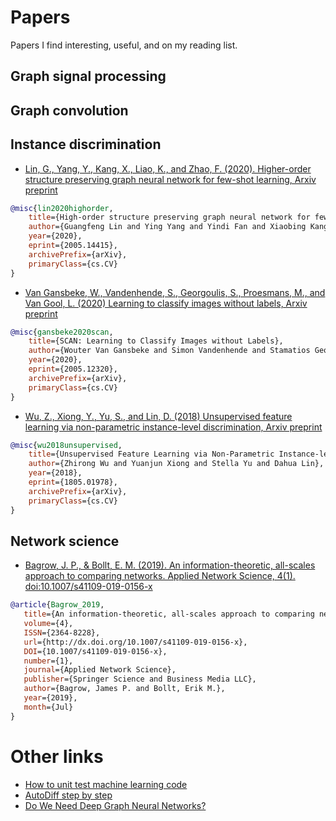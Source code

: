 # Papers
Papers I find interesting, useful, and on my reading list.

## Graph signal processing
## Graph convolution

## Instance discrimination
- <a href="https://arxiv.org/abs/2005.14415">Lin, G., Yang, Y., Kang, X., Liao, K., and Zhao, F. (2020). Higher-order structure preserving graph neural network for few-shot learning, Arxiv preprint</a>
```bibtex
@misc{lin2020highorder,
    title={High-order structure preserving graph neural network for few-shot learning},
    author={Guangfeng Lin and Ying Yang and Yindi Fan and Xiaobing Kang and Kaiyang Liao and Fan Zhao},
    year={2020},
    eprint={2005.14415},
    archivePrefix={arXiv},
    primaryClass={cs.CV}
}
```

- <a href="https://arxiv.org/abs/2005.12320">Van Gansbeke, W., Vandenhende, S., Georgoulis, S., Proesmans, M., and Van Gool, L. (2020) Learning to classify images without labels, Arxiv preprint</a>
```bibtex
@misc{gansbeke2020scan,
    title={SCAN: Learning to Classify Images without Labels},
    author={Wouter Van Gansbeke and Simon Vandenhende and Stamatios Georgoulis and Marc Proesmans and Luc Van Gool},
    year={2020},
    eprint={2005.12320},
    archivePrefix={arXiv},
    primaryClass={cs.CV}
}
```

- <a href="https://arxiv.org/abs/1805.01978">Wu, Z., Xiong, Y., Yu, S., and Lin, D. (2018) Unsupervised feature learning via non-parametric instance-level discrimination, Arxiv preprint</a>
```bibtex
@misc{wu2018unsupervised,
    title={Unsupervised Feature Learning via Non-Parametric Instance-level Discrimination},
    author={Zhirong Wu and Yuanjun Xiong and Stella Yu and Dahua Lin},
    year={2018},
    eprint={1805.01978},
    archivePrefix={arXiv},
    primaryClass={cs.CV}
}
```

## Network science
- <a href="https://arxiv.org/abs/1804.03665"> Bagrow, J. P., &amp; Bollt, E. M. (2019). An information-theoretic, all-scales approach to comparing networks. Applied Network Science, 4(1). doi:10.1007/s41109-019-0156-x</a>
```bibtex
@article{Bagrow_2019,
   title={An information-theoretic, all-scales approach to comparing networks},
   volume={4},
   ISSN={2364-8228},
   url={http://dx.doi.org/10.1007/s41109-019-0156-x},
   DOI={10.1007/s41109-019-0156-x},
   number={1},
   journal={Applied Network Science},
   publisher={Springer Science and Business Media LLC},
   author={Bagrow, James P. and Bollt, Erik M.},
   year={2019},
   month={Jul}
}
```

# Other links
- <a href="https://medium.com/@keeper6928/how-to-unit-test-machine-learning-code-57cf6fd81765">How to unit test machine learning code</a> 
- <a href="https://medium.com/@marksaroufim/automatic-differentiation-step-by-step-24240f97a6e6">AutoDiff step by step</a>
- <a href=https://towardsdatascience.com/do-we-need-deep-graph-neural-networks-be62d3ec5c59>Do We Need Deep Graph Neural Networks?</a>

